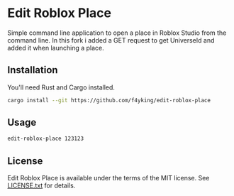 # Edit Roblox Place
Simple command line application to open a place in Roblox Studio from the command line.
In this fork i added a GET request to get UniverseId and added it when launching a place.

## Installation
You'll need Rust and Cargo installed.

```bash
cargo install --git https://github.com/f4yking/edit-roblox-place
```

## Usage
```bash
edit-roblox-place 123123
```

## License
Edit Roblox Place is available under the terms of the MIT license. See [LICENSE.txt](LICENSE.txt) for details.
